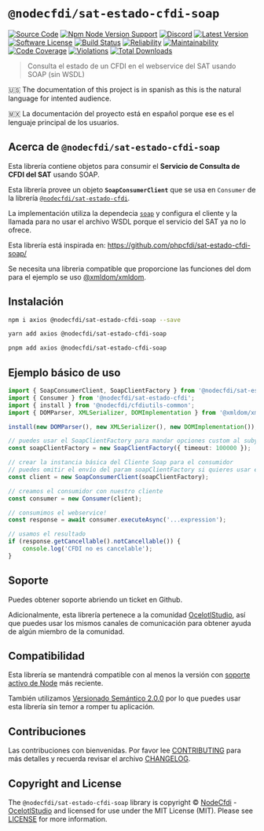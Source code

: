 # `@nodecfdi/sat-estado-cfdi-soap`

[![Source Code][badge-source]][source]
[![Npm Node Version Support][badge-node-version]][node-version]
[![Discord][badge-discord]][discord]
[![Latest Version][badge-release]][release]
[![Software License][badge-license]][license]
[![Build Status][badge-build]][build]
[![Reliability][badge-reliability]][reliability]
[![Maintainability][badge-maintainability]][maintainability]
[![Code Coverage][badge-coverage]][coverage]
[![Violations][badge-violations]][violations]
[![Total Downloads][badge-downloads]][downloads]

> Consulta el estado de un CFDI en el webservice del SAT usando SOAP (sin WSDL)

:us: The documentation of this project is in spanish as this is the natural language for intented audience.

:mexico: La documentación del proyecto está en español porque ese es el lenguaje principal de los usuarios.

## Acerca de `@nodecfdi/sat-estado-cfdi-soap`

Esta librería contiene objetos para consumir el **Servicio de Consulta de CFDI del SAT** usando SOAP.

Esta librería provee un objeto **`SoapConsumerClient`** que se usa en `Consumer`
de la librería [`@nodecfdi/sat-estado-cfdi`](https://github.com/nodecfdi/sat-estado-cfdi).

La implementación utiliza la dependecia [`soap`](https://www.npmjs.com/package/soap) y configura el cliente y la llamada para no usar
el archivo WSDL porque el servicio del SAT ya no lo ofrece.

Esta librería está inspirada en: <https://github.com/phpcfdi/sat-estado-cfdi-soap/>

Se necesita una libreria compatible que proporcione las funciones del dom para el ejemplo se uso [@xmldom/xmldom](https://github.com/xmldom/xmldom).

## Instalación

```bash
npm i axios @nodecfdi/sat-estado-cfdi-soap --save
```

```bash
yarn add axios @nodecfdi/sat-estado-cfdi-soap
```

```bash
pnpm add axios @nodecfdi/sat-estado-cfdi-soap
```

## Ejemplo básico de uso

```ts
import { SoapConsumerClient, SoapClientFactory } from '@nodecfdi/sat-estado-cfdi-soap';
import { Consumer } from '@nodecfdi/sat-estado-cfdi';
import { install } from '@nodecfdi/cfdiutils-common';
import { DOMParser, XMLSerializer, DOMImplementation } from '@xmldom/xmldom';

install(new DOMParser(), new XMLSerializer(), new DOMImplementation());

// puedes usar el SoapClientFactory para mandar opciones custom al subyacente cliente axios (https://axios-http.com/docs/req_config).
const soapClientFactory = new SoapClientFactory({ timeout: 100000 });

// crear la instancia básica del Cliente Soap para el consumidor
// puedes omitir el envío del param soapClientFactory si quieres usar el cliente por default.
const client = new SoapConsumerClient(soapClientFactory);

// creamos el consumidor con nuestro cliente
const consumer = new Consumer(client);

// consumimos el webservice!
const response = await consumer.executeAsync('...expression');

// usamos el resultado
if (response.getCancellable().notCancellable()) {
    console.log('CFDI no es cancelable');
}
```

## Soporte

Puedes obtener soporte abriendo un ticket en Github.

Adicionalmente, esta librería pertenece a la comunidad [OcelotlStudio](https://ocelotlstudio.com), así que puedes usar los mismos canales de comunicación para obtener ayuda de algún miembro de la comunidad.

## Compatibilidad

Esta librería se mantendrá compatible con al menos la versión con
[soporte activo de Node](https://nodejs.org/es/about/releases/) más reciente.

También utilizamos [Versionado Semántico 2.0.0](https://semver.org/lang/es/) por lo que puedes usar esta librería sin temor a romper tu aplicación.

## Contribuciones

Las contribuciones con bienvenidas. Por favor lee [CONTRIBUTING][] para más detalles y recuerda revisar el archivo [CHANGELOG][].

## Copyright and License

The `@nodecfdi/sat-estado-cfdi-soap` library is copyright © [NodeCfdi](https://github.com/nodecfdi) - [OcelotlStudio](https://ocelotlstudio.com) and licensed for use under the MIT License (MIT). Please see [LICENSE][] for more information.

[contributing]: https://github.com/nodecfdi/sat-estado-cfdi-soap/blob/main/CONTRIBUTING.md
[changelog]: https://github.com/nodecfdi/sat-estado-cfdi-soap/blob/main/CHANGELOG.md

[source]: https://github.com/nodecfdi/sat-estado-cfdi-soap
[node-version]: https://www.npmjs.com/package/@nodecfdi/sat-estado-cfdi-soap
[discord]: https://discord.gg/AsqX8fkW2k
[release]: https://www.npmjs.com/package/@nodecfdi/sat-estado-cfdi-soap
[license]: https://github.com/nodecfdi/sat-estado-cfdi-soap/blob/main/LICENSE
[build]: https://github.com/nodecfdi/sat-estado-cfdi-soap/actions/workflows/build.yml?query=branch:main
[reliability]:https://sonarcloud.io/component_measures?id=nodecfdi_sat-estado-cfdi-soap&metric=Reliability
[maintainability]: https://sonarcloud.io/component_measures?id=nodecfdi_sat-estado-cfdi-soap&metric=Maintainability
[coverage]: https://sonarcloud.io/component_measures?id=nodecfdi_sat-estado-cfdi-soap&metric=Coverage
[violations]: https://sonarcloud.io/project/issues?id=nodecfdi_sat-estado-cfdi-soap&resolved=false
[downloads]: https://www.npmjs.com/package/@nodecfdi/sat-estado-cfdi-soap

[badge-source]: https://img.shields.io/badge/source-nodecfdi/sat--estado--cfdi--soap-blue.svg?logo=github
[badge-node-version]: https://img.shields.io/node/v/@nodecfdi/sat-estado-cfdi-soap.svg?logo=nodedotjs
[badge-discord]: https://img.shields.io/discord/459860554090283019?logo=discord
[badge-release]: https://img.shields.io/npm/v/@nodecfdi/sat-estado-cfdi-soap.svg?logo=npm
[badge-license]: https://img.shields.io/github/license/nodecfdi/sat-estado-cfdi-soap.svg?logo=open-source-initiative
[badge-build]: https://img.shields.io/github/workflow/status/nodecfdi/sat-estado-cfdi-soap/build/main?logo=github-actions
[badge-reliability]: https://sonarcloud.io/api/project_badges/measure?project=nodecfdi_sat-estado-cfdi-soap&metric=reliability_rating
[badge-maintainability]: https://sonarcloud.io/api/project_badges/measure?project=nodecfdi_sat-estado-cfdi-soap&metric=sqale_rating
[badge-coverage]: https://img.shields.io/sonar/coverage/nodecfdi_sat-estado-cfdi-soap/main?logo=sonarcloud&server=https%3A%2F%2Fsonarcloud.io
[badge-violations]: https://img.shields.io/sonar/violations/nodecfdi_sat-estado-cfdi-soap/main?format=long&logo=sonarcloud&server=https%3A%2F%2Fsonarcloud.io
[badge-downloads]: https://img.shields.io/npm/dm/@nodecfdi/sat-estado-cfdi-soap.svg?logo=npm

